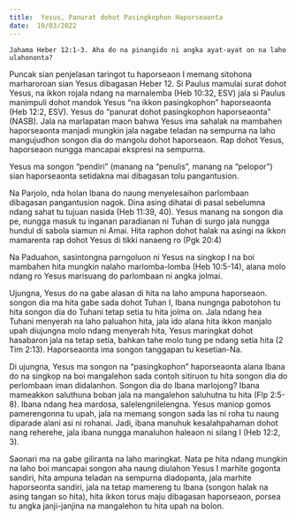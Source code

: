 ```yaml
---
title:  Yesus, Panurat dohot Pasingkophon Haporseaonta
date:  10/03/2022
---
```


`Jahama Heber 12:1-3. Aha do na pinangido ni angka ayat-ayat on na laho ulahononta?`

Puncak sian penjelasan taringot tu haporseaon I memang sitohona marharoroan sian Yesus dibagasan Heber 12. Si Paulus mamulai surat dohot Yesus, na ikkon rojala ndang na marnalemba (Heb 10:32, ESV) jala si Paulus manimpuli dohot mandok Yesus “na ikkon pasingkophon” haporseaonta (Heb 12:2, ESV). Yesus do “panurat dohot pasingkophon haporseaonta” (NASB). Jala na marlapatan maon bahwa Yesus ima sahalak na mambahen haporseaonta manjadi mungkin jala nagabe teladan na sempurna na laho mangujudhon songon dia do mangolu dohot haporseaon. Rap dohot Yesus, haporseaon nungga mancapai ekspresi na sempurna.

Yesus ma songon “pendiri” (manang na “penulis”, manang na “pelopor”) sian haporseaonta setidakna mai dibagasan tolu pangantusion.

Na Parjolo, nda holan Ibana do naung menyelesaihon parlombaan dibagasan pangantusion nagok. Dina asing dihatai di pasal sebelumna ndang sahat tu tujuan nasida (Heb 11:39, 40). Yesus manang na songon dia pe, nungga masuk tu inganan paradianan ni Tuhan di surgo jala nungga hundul di sabola siamun ni Amai. Hita raphon dohot halak na asingi na ikkon mamarenta rap dohot Yesus di tikki nanaeng ro (Pgk 20:4)

Na Paduahon, sasintongna parngoluon ni Yesus na singkop I na boi mambahen hita mungkin nalaho marlomba-lomba (Heb 10:5-14), alana molo ndang ro Yesus marisuang do parlombaan ni angka jolmai.

Ujungna, Yesus do na gabe alasan di hita na laho ampuna haporseaon. songon dia ma hita gabe sada dohot Tuhan I, Ibana nungnga pabotohon tu hita songon dia do Tuhani tetap setia tu hita jolma on. Jala ndang hea Tuhani menyerah na laho paluahon hita, jala ido alana hita ikkon manjalo upah diujungna molo ndang menyerah hita, Yesus maringkat dohot hasabaron jala na tetap setia, bahkan tahe molo tung pe ndang setia hita (2 Tim 2:13). Haporseaonta ima songon tanggapan tu kesetian-Na.

Di ujungna, Yesus ma songon na “pasingkophon” haporseaonta alana Ibana do na singkop na boi mangalehon sada contoh sitiruon tu hita songon dia do perlombaan iman didalanhon. Songon dia do Ibana marlojong? Ibana mameakkon saluthuna boban jala na mangalehon saluhutna tu hita (Flp 2:5-8). Ibana ndang hea mardosa, salelengnilelengna. Yesus maniop gomos pamerengonna tu upah, jala na memang songon sada las ni roha tu naung diparade alani asi ni rohanai. Jadi, ibana manuhuk kesalahpahaman dohot nang reherehe, jala ibana nungga manaluhon haleaon ni silang I (Heb 12:2, 3).

Saonari ma na gabe giliranta na laho maringkat. Nata pe hita ndang mungkin na laho boi mancapai songon aha naung diulahon Yesus I marhite gogonta sandiri, hita ampuna teladan na sempurna diadopanta, jala marhite haporseonta sandiri, jala na tetap mamereng tu Ibana (songon halak na asing tangan so hita), hita ikkon torus maju dibagasan haporseaon, porsea tu angka janji-janjina na mangalehon tu hita upah na bolon.